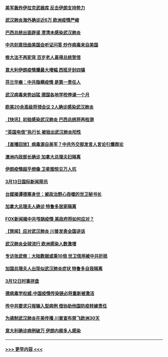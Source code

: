 #### [美军轰炸伊拉克武器库 反击伊朗支持势力](../pages/prog202/a102799127.md?t=03140902) 
#### [武汉肺炎海外确诊近6万 欧洲疫情严峻](../pages/prog202/a102799147.md?t=03140902) 
#### [巴西总统出面辟谣  澄清未感染武汉肺炎](../pages/prog202/a102799066.md?t=03140902) 
#### [中共刻意扭曲美国会听证问答 炒作病毒来自美国](../pages/prog202/a102799022.md?t=03140902) 
#### [修大法不再驼背 百岁老人喜得总统贺信](../pages/prog202/a102799026.md?t=03140902) 
#### [意大利伊朗疫情爆最大增幅 西班牙封四镇](../pages/prog202/a102798969.md?t=03140902) 
#### [芬兰华裔：中共隐瞒疫情 是第一责任人](../pages/prog202/a102798951.md?t=03140902) 
#### [武汉病毒来势凶猛 德国各地学校停课一个月](../pages/prog202/a102798978.md?t=03140902) 
#### [欧美20余高级将领会议 2人确诊感染武汉肺炎](../pages/prog202/a102798930.md?t=03140902) 
#### [【快讯】初验感染武汉肺炎 巴西总统将再检测](../pages/prog202/a102798917.md?t=03140902) 
#### [“英国电信”执行长 被验出武汉肺炎阳性](../pages/prog202/a102798904.md?t=03140902) 
#### [【直播回放】病毒源自美军？中共外交部发言人言论引爆舆论](../pages/prog202/a102798842.md?t=03140902) 
#### [澳洲内政部长确诊 加拿大总理夫妇隔离](../pages/prog202/a102798781.md?t=03140902) 
#### [伊朗疫情超乎想像 卫星图惊见万人坑](../pages/prog202/a102798711.md?t=03140902) 
#### [3月13日国际新闻简讯](../pages/prog202/a102798719.md?t=03140902) 
#### [台媒揭谭德塞身世：被政治野心吞噬的世卫秘书长](../pages/prog202/a102798536.md?t=03140902) 
#### [加拿大总理夫人确诊 特鲁多居家隔离](../pages/prog202/a102798517.md?t=03140902) 
#### [FOX新闻揭中共甩锅疫情 美政府将如何应对？](../pages/prog202/a102798399.md?t=03140902) 
#### [【禁闻】应对武汉肺炎 川普发表全国讲话](../pages/prog202/a102798327.md?t=03140902) 
#### [武汉肺炎全球流行 欧洲感染人数激增](../pages/prog202/a102798382.md?t=03140902) 
#### [专访张武修：大陆数据或乘10倍 世卫信用被中共折损](../pages/prog202/a102798376.md?t=03140902) 
#### [加国总理夫人出现似武汉肺炎症状 特鲁多自我隔离](../pages/prog202/a102798326.md?t=03140902) 
#### [3月12日时事拼盘](../pages/prog202/a102798314.md?t=03140902) 
#### [德病毒学权威:中国疫情传染链必将重新被激活](../pages/prog202/a102798303.md?t=03140902) 
#### [传中共要求只报输入型病例  借协助他国防疫转嫁责任](../pages/prog202/a102798279.md?t=03140902) 
#### [为遏制武汉肺炎在美传播 川普宣布禁飞欧洲30天](../pages/prog202/a102798249.md?t=03140902) 
#### [意大利确诊病例破万 伊朗内阁多人感染](../pages/prog202/a102798155.md?t=03140902) 

----
#### [ >>> 更早内容 <<< ](../indexes/prog202-earlier.md)
